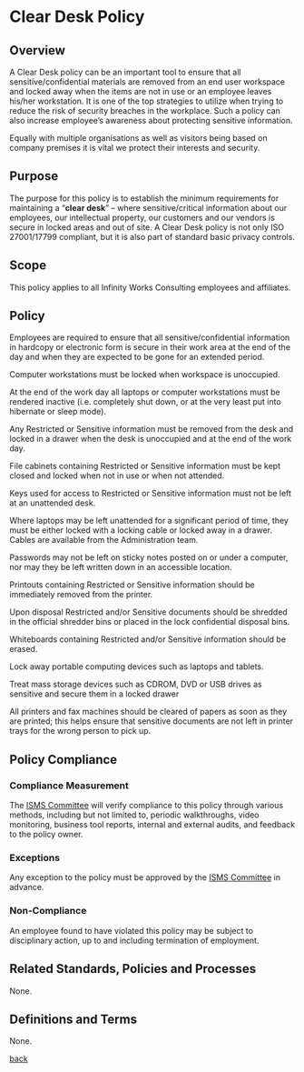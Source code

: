 # Clear Desk Policy

## Overview

A Clear Desk policy can be an important tool to ensure that all sensitive/confidential materials are removed from an end user workspace and locked away when the items are not in use or an employee leaves his/her workstation. It is one of the top strategies to utilize when trying to reduce the risk of security breaches in the workplace.  Such a policy can also increase employee’s awareness about protecting sensitive information.

Equally with multiple organisations as well as visitors being based on company premises it is vital we protect their interests and security.

## Purpose

The purpose for this policy is to establish the minimum requirements for maintaining a “**clear desk**” – where sensitive/critical information about our employees, our intellectual property, our customers and our vendors is secure in locked areas and out of site.  A Clear Desk policy is not only ISO 27001/17799 compliant, but it is also part of standard basic privacy controls.

## Scope

This policy applies to all Infinity Works Consulting employees and affiliates.

## Policy

Employees are required to ensure that all sensitive/confidential information in hardcopy or electronic form is secure in their work area at the end of the day and when they are expected to be gone for an extended period.

Computer workstations must be locked when workspace is unoccupied.

At the end of the work day all laptops or computer workstations must be rendered inactive (i.e. completely shut down, or at the very least put into hibernate or sleep mode).

Any Restricted or Sensitive information must be removed from the desk and locked in a drawer when the desk is unoccupied and at the end of the work day.

File cabinets containing Restricted or Sensitive information must be kept closed and locked when not in use or when not attended.

Keys used for access to Restricted or Sensitive information must not be left at an unattended desk.

Where laptops may be left unattended for a significant period of time, they must be either locked with a locking cable or locked away in a drawer. Cables are available from the Administration team.

Passwords may not be left on sticky notes posted on or under a computer, nor may they be left written down in an accessible location.

Printouts containing Restricted or Sensitive information should be immediately removed from the printer.

Upon disposal Restricted and/or Sensitive documents should be shredded in the official shredder bins or placed in the lock confidential disposal bins.

Whiteboards containing Restricted and/or Sensitive information should be erased.

Lock away portable computing devices such as laptops and tablets.

Treat mass storage devices such as CDROM, DVD or USB drives as sensitive and secure them in a locked drawer

All printers and fax machines should be cleared of papers as soon as they are printed; this helps ensure that sensitive documents are not left in printer trays for the wrong person to pick up.

## Policy Compliance

### Compliance Measurement

The [ISMS Committee](../README.md#the-isms-committee) will verify compliance to this policy through various methods, including but not limited to, periodic walkthroughs, video monitoring, business tool reports, internal and external audits, and feedback to the policy owner. 

### Exceptions

Any exception to the policy must be approved by the [ISMS Committee](../README.md#the-isms-committee) in advance.

### Non-Compliance

An employee found to have violated this policy may be subject to disciplinary action, up to and including termination of employment.

## Related Standards, Policies and Processes

None.

## Definitions and Terms

None.


[back](../README.md#a-z-policies)
